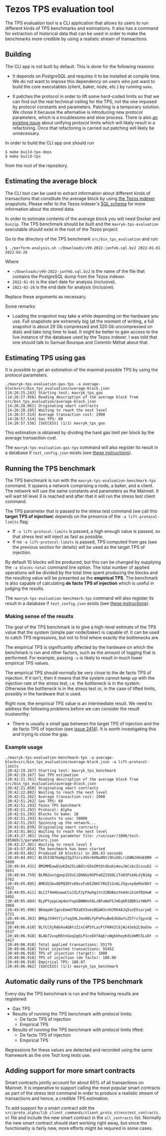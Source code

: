 # Tezos TPS evaluation tool

The TPS evaluation tool is a CLI application that allows its users to run
different kinds of TPS benchmarks and estimations. It also has a command for
extraction of historical data that can be used in order to make the
benchmarks more credible by using a realistic stream of transactions.

## Building

The CLI app is not built by default. This is done for the following reasons:

* It depends on PostgreSQL and requires it to be installed at compile time.
  We do not want to impose this dependency on users who just want to build
  the core executables (client, baker, node, etc.) by running `make`.

* It patches the protocol in order to lift some hard-coded limits so that we
  can find out the real technical ceiling for the TPS, not the one imposed
  by protocol constants and parameters. Patching is a temporary solution. We
  chose it because the alternative is introducing new protocol parameters,
  which is a troublesome and slow process. There is also [an existing
  issue][unify-protocol-limits] about unifying protocol limits which will
  likely result in a refactoring. Once that refactoring is carried out
  patching will likely be unnecessary.

In order to build the CLI app one should run

```
$ make build-tps-deps
$ make build-tps
```

from the root of the repository.

## Estimating the average block

The CLI tool can be used to extract information about different kinds of
transactions that constitute the average block by using [the Tezos
indexer](https://gitlab.com/nomadic-labs/mavryk-indexer) snapshots. Please
refer to the Tezos indexer's [SQL
schema](https://gitlab.com/nomadic-labs/mavryk-indexer/-/tree/master/src/db-schema)
for more information about the stored data.

In order to estimate contents of the average block you will need Docker and
`bunzip`. The TPS benchmark should be built and the `mavryk-tps-evaluation`
executable should exist in the root of the Tezos project.

Go to the directory of the TPS benchmark `src/bin_tps_evaluation` and run:

```
$ ./perform-analysis.sh ~/Downloads/v99-2022-janfeb.sql.bz2 2022-01-01 2022-02-28
```

Where

* `~/Downloads/v99-2022-janfeb.sql.bz2` is the name of the file that
  contains the PostgreSQL dump from the Tezos indexer.
* `2022-01-01` is the start date for analysis (inclusive).
* `2022-02-28` is the end date for analysis (inclusive).

Replace these arguments as necessary.

Some remarks:

* Loading the snapshot may take a while depending on the hardware you use.
  Full snapshots are extremely big (at the moment of writing, a full snapshot
  is about 29 Gb compressed and 320 Gb uncompressed on disk) and take long
  time to load. It might be better to gain access to the live instance of
  the database used by the Tezos indexer. I was told that one should talk to
  Samuel Bourque and Corentin Méhat about that.

## Estimating TPS using gas

It is possible to get an estimation of the maximal possible TPS by using the
protocol parameters.

```
./mavryk-tps-evaluation-gas-tps -a average-block=src/bin_tps_evaluation/average-block.json
[14:26:25.243] Starting test: mavryk_tps_gas
[14:26:27.956] Reading description of the average block from src/bin_tps_evaluation/average-block.json
[14:26:28.061] Originating smart contracts
[14:26:28.285] Waiting to reach the next level
[14:26:57.514] Average transaction cost: 2900
[14:26:57.514] Gas TPS: 60
[14:26:57.536] [SUCCESS] (1/1) mavryk_tps_gas
```

This estimation is obtained by dividing the hard gas limit per block by the
average transaction cost.

The `mavryk-tps-evaluation-gas-tps` command will also register its result in
a database if `tezt_config.json` exists (see [these
instructions][long-tezts-locally]).

## Running the TPS benchmark

The TPS benchmark is run with the `mavryk-tps-evaluation-benchmark-tps`
command. It spawns a network comprising a node, a baker, and a client. The
network will use the same constants and parameters as the Mainnet. It will
wait till level 3 is reached and after that it will run the stress test
client command.

The TPS parameter that is passed to the stress test command (we call this
**target TPS of injection**) depends on the presence of the
`-a lift-protocol-limits` flag:

* If `-a lift-protocol-limits` is passed, a high enough value is passed, so
  that stress test will inject as fast as possible.
* If no `-a lift-protocol-limits` is passed, TPS computed from gas (see the
  previous section for details) will be used as the target TPS of injection.

By default 10 blocks will be produced, but this can be changed by supplying
the `-a blocks-total` command line option. The total number of applied
operations will be divided by the total time spent producing the blocks and
the resulting value will be presented as the **empirical TPS**. The
benchmark is also capable of calculating **de facto TPS of injection** which
is useful in judging the results.

The `mavryk-tps-evaluation-benchmark-tps` command will also register its
result in a database if `tezt_config.json` exists (see [these
instructions][long-tezts-locally]).

### Making sense of the results

The goal of the TPS benchmark is to give a high-level estimate of the TPS
value that the system (simple pair node/baker) is capable of. It can be used
to catch TPS regressions, but not to find where exactly the bottlenecks are.

The empirical TPS is significantly affected by the hardware on which the
benchmark is run and other factors, such as the amount of logging that is
performed. For example, passing `-v` is likely to result in much lower
empirical TPS values.

The empirical TPS should normally be very close to the de facto TPS of
injection. If it isn't, then it means that the system cannot keep up with
the injection rate of the stress test, i.e. the bottleneck is in the system.
Otherwise the bottleneck is in the stress test or, in the case of lifted
limits, possibly in the hardware that is used.

Right now, the empirical TPS value is an intermediate result. We need to
address the following problems before we can consider the result
trustworthy:

* There is usually a small gap between the target TPS of injection and the
  de facto TPS of injection (see [issue 2414][issue-2414]). It is worth
  investigating this and trying to close the gap.

### Example usage

```
./mavryk-tps-evaluation-benchmark-tps -a average-block=src/bin_tps_evaluation/average-block.json -a lift-protocol-limits
[20:42:19.167] Starting test: mavryk_tps_benchmark
[20:42:19.167] Gas TPS estimation
[20:42:21.761] Reading description of the average block from src/bin_tps_evaluation/average-block.json
[20:42:21.858] Originating smart contracts
[20:42:22.082] Waiting to reach the next level
[20:42:51.262] Average transaction cost: 2900
[20:42:51.262] Gas TPS: 60
[20:42:51.293] Tezos TPS benchmark
[20:42:51.293] Protocol: Alpha
[20:42:51.293] Blocks to bake: 10
[20:42:51.293] Accounts to use: 30000
[20:42:51.293] Spinning up the network...
[20:43:01.039] Originating smart contracts
[20:43:01.861] Waiting to reach the next level
[20:43:27.301] Using the parameter file: /run/user/1000/tezt-185969/1/parameters.json
[20:43:27.301] Waiting to reach level 3
[20:43:57.054] The benchmark has been started
[20:49:03.482] Produced 10 block(s) in 306.43 seconds
[20:49:04.091] BLSh3JB76aHp2Zg37zrv35kr6XNu8Nti9hiGELriEWNJXHoEQN9 -> 5699
[20:49:04.431] BM2MMEawEUvKZm25LoB81rGEm2MtQtdkaXzAeuJACsbcZcsuuD2 -> 5651
[20:49:04.759] BLRN2oxtgpep1D3oCiD6NGo9GPha6Z2S69LiTa8SPskHLdjN1Ag -> 5762
[20:49:05.095] BMD3U3mv8EM9ZKYsK6sxFob5ZHHCYRUZiSn6LJVgvnp8eMaV8bY -> 5822
[20:49:05.411] BLCZf4mHGaawCCuJZLF2yFXwhg1tn32BbBezYm4dnik1mfDQ4wK -> 5892
[20:49:05.684] BLpPYyppLmp4enYopGBWNHvhGLzBFuWaFSJmEqkR1QQK1stWbPt -> 3868
[20:49:05.996] BKmqoWrZgevEmmd7RXaEX5umsBQaW3cnHJRK4AJq5uzEXzaryeE -> 5721
[20:49:06.303] BMGpJV4HtYjzfeq5HLJmvN9LFpPoPeuBeEdGdwYsZ57rc7gyvnQ -> 5810
[20:49:06.610] BLYCC8jRAb4xAQAYzZixC4PSYLacFtFHAV2C6jWi43obZL9aXVw -> 5537
[20:49:06.918] BLAb72vxpN5tnGoq2gbLP1ce8XfAqEruWgbkheyKdiUmMC5LuDt -> 5417
[20:49:06.918] Total applied transactions: 55179
[20:49:06.918] Total injected transactions: 55452
[20:49:06.918] TPS of injection (target): 1000
[20:49:06.918] TPS of injection (de facto): 180.96
[20:49:06.918] Empirical TPS: 180.07
[20:49:06.962] [SUCCESS] (1/1) mavryk_tps_benchmark
```

## Automatic daily runs of the TPS benchmark

Every day the TPS benchmark is run and the following results are registered:

* Gas TPS
* Results of running the TPS benchmark with protocol limits:
  * De facto TPS of injection
  * Empirical TPS
* Results of running the TPS benchmark with protocol limits lifted:
  * De facto TPS of injection
  * Empirical TPS

Regressions for these values are detected and recorded using the same
framework as the one Tezt long tests use.

## Adding support for more smart contracts

Smart contracts jointly account for about 60% of all transactions on
Mainnet. It is imperative to support calling the most popular smart
contracts as part of the stress test command in order to produce a realistic
stream of transactions and hence, a credible TPS estimation.

To add support for a smart contract edit the
`src/proto_alpha/lib_client_commands/client_proto_stresstest_contracts.ml`
file and include the new smart contract in the `all_contracts` list.
Normally the new smart contract should start working right away, but since
the functionality is fairly new, more efforts might be required in some
cases.

[unify-protocol-limits]: https://gitlab.com/tezos/tezos/-/issues/2089
[long-tezts-locally]: http://tezos.gitlab.io/developer/long-tezts.html#testing-your-benchmarks-locally
[issue-2414]: https://gitlab.com/tezos/tezos/-/issues/2414
